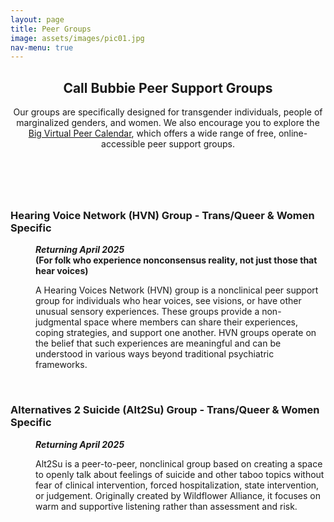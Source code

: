 ```yaml
---
layout: page
title: Peer Groups
image: assets/images/pic01.jpg
nav-menu: true
---
```


<!-- Main -->
<div id="main" class="alt" style="max-width: 800px;margin:auto;">

<!-- One -->
<section id="one">
	<div class="inner">
		<header class="major">
			<h1>Call Bubbie Peer Support Groups</h1>
			<p>Our groups are specifically designed for transgender individuals, people of marginalized genders, and women. We also encourage you to explore the <a href="https://thebigpeercalendar.org/" target="_blank">Big Virtual Peer Calendar</a>, which offers a wide range of free, online-accessible peer support groups.</p>
		</header>



<dl>
	<dt><br /><h3>Hearing Voice Network (HVN) Group - Trans/Queer & Women Specific </h3></dt>
	<dd>
		<p><b><i>Returning April 2025</i><br />
		(For folk who experience nonconsensus reality, not just those that hear voices)</b></p>
		<p>A Hearing Voices Network (HVN) group is a nonclinical peer support group for individuals who hear voices, see visions, or have other unusual sensory experiences. These groups provide a non-judgmental space where members can share their experiences, coping strategies, and support one another. HVN groups operate on the belief that such experiences are meaningful and can be understood in various ways beyond traditional psychiatric frameworks.</p>
	</dd>
</dl>

<dl>
	<dt><br /><h3>Alternatives 2 Suicide (Alt2Su) Group - Trans/Queer & Women Specific</h3></dt>
	<dd>
		<p><b><i>Returning April 2025</i></b></p>
		<p>Alt2Su is a peer-to-peer, nonclinical group based on creating a space to openly talk about feelings of suicide and other taboo topics without fear of clinical intervention, forced hospitalization, state intervention, or judgement. Originally created by Wildflower Alliance, it focuses on warm and supportive listening rather than assessment and risk.</p>
	</dd>
</dl>

</div>
</section>

</div>
